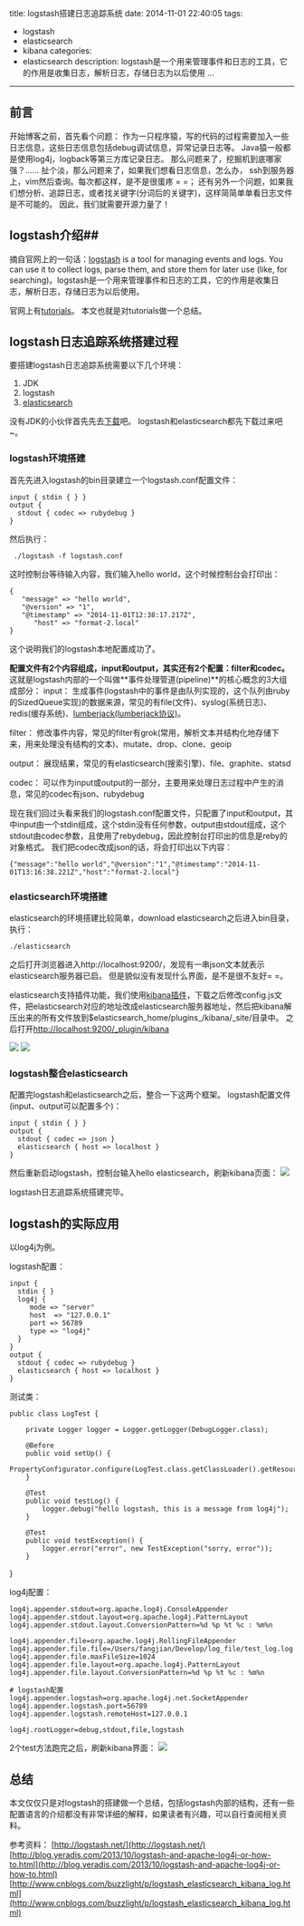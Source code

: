 title: logstash搭建日志追踪系统
date: 2014-11-01 22:40:05
tags:
- logstash
- elasticsearch
- kibana
categories:
- elasticsearch
description: logstash是一个用来管理事件和日志的工具，它的作用是收集日志，解析日志，存储日志为以后使用 ...

----------------

## 前言 ##
开始博客之前，首先看个问题：
作为一只程序猿，写的代码的过程需要加入一些日志信息，这些日志信息包括debug调试信息，异常记录日志等。  Java猿一般都是使用log4j，logback等第三方库记录日志。 那么问题来了，挖掘机到底哪家强？......  扯个淡，那么问题来了，如果我们想看日志信息，怎么办， ssh到服务器上，vim然后查询。每次都这样，是不是很蛋疼 = =； 还有另外一个问题，如果我们想分析、追踪日志，或者找关键字(分词后的关键字)，这样简简单单看日志文件是不可能的。 因此，我们就需要开源力量了！

## logstash介绍##
摘自官网上的一句话：[logstash](http://logstash.net/) is a tool for managing events and logs. You can use it to collect logs, parse them, and store them for later use (like, for searching)。logstash是一个用来管理事件和日志的工具，它的作用是收集日志，解析日志，存储日志为以后使用。

官网上有[tutorials](http://logstash.net/docs/1.4.2/tutorials/getting-started-with-logstash)。 本文也就是对tutorials做一个总结。

## logstash日志追踪系统搭建过程 ##
要搭建logstash日志追踪系统需要以下几个环境：
1. JDK
2. logstash
3. [elasticsearch](http://www.elasticsearch.org)

没有JDK的小伙伴首先先去[下载](http://www.oracle.com/technetwork/java/javase/downloads/index.html?ssSourceSiteId=ocomen)吧。 logstash和elasticsearch都先下载过来吧~。

### logstash环境搭建 ###

首先先进入logstash的bin目录建立一个logstash.conf配置文件：

	input { stdin { } }
    output {
      stdout { codec => rubydebug }
    }

然后执行：
	 
     ./logstash -f logstash.conf     
这时控制台等待输入内容，我们输入hello world，这个时候控制台会打印出：

	{
       "message" => "hello world",
       "@version" => "1",
       "@timestamp" => "2014-11-01T12:38:17.217Z",
          "host" => "format-2.local"
	}

这个说明我们的logstash本地配置成功了。

**配置文件有2个内容组成，input和output，其实还有2个配置：filter和codec。**
这就是logstash内部的一个叫做**事件处理管道(pipeline)**的核心概念的3大组成部分：
input：
生成事件(logstash中的事件是由队列实现的，这个队列由ruby的SizedQueue实现)的数据来源，常见的有file(文件)、syslog(系统日志)、redis(缓存系统)、[lumberjack(lumberjack协议)](https://github.com/elasticsearch/logstash-forwarder)。

filter：
修改事件内容，常见的filter有grok(常用，解析文本并结构化地存储下来，用来处理没有结构的文本)、mutate、drop、clone、geoip

output：
展现结果，常见的有elasticsearch(搜索引擎)、file、graphite、statsd

codec：
可以作为input或output的一部分，主要用来处理日志过程中产生的消息，常见的codec有json、rubydebug

现在我们回过头看来我们的logstash.conf配置文件，只配置了input和output，其中input由一个stdin组成，这个stdin没有任何参数，output由stdout组成，这个stdout由codec参数，且使用了rebydebug，因此控制台打印出的信息是reby的对象格式。  我们把codec改成json的话，将会打印出以下内容：

	{"message":"hello world","@version":"1","@timestamp":"2014-11-01T13:16:38.221Z","host":"format-2.local"}

### elasticsearch环境搭建 ###

elasticsearch的环境搭建比较简单，download elasticsearch之后进入bin目录，执行：
	
    ./elasticsearch
之后打开浏览器进入http://localhost:9200/，发现有一串json文本就表示elasticsearch服务器已启。 但是貌似没有发现什么界面，是不是很不友好= =。

elasticsearch支持插件功能，我们使用[kibana插件](http://www.elasticsearch.org/overview/kibana/)，下载之后修改config.js文件，把elasticsearch对应的地址改成elasticsearch服务器地址，然后把kibana解压出来的所有文件放到$elasticsearch_home/plugins_/kibana/_site/目录中。
之后打开[http://localhost:9200/_plugin/kibana](http://localhost:9200/_plugin/kibana)

![](http://format-blog-image.qiniudn.com/logstash1.png)
![](http://format-blog-image.qiniudn.com/logstash2.png)

### logstash整合elasticsearch ###

配置完logstash和elasticsearch之后，整合一下这两个框架。
logstash配置文件(input、output可以配置多个)：

	input { stdin { } }
    output {
      stdout { codec => json }
      elasticsearch { host => localhost }
    }

然后重新启动logstash，控制台输入hello elasticsearch，刷新kibana页面：
![](http://format-blog-image.qiniudn.com/logstash3.png)

logstash日志追踪系统搭建完毕。

## logstash的实际应用 ##
以log4j为例。

logstash配置：

    input {
      stdin { }
      log4j {
         mode => "server"
         host  => "127.0.0.1"
         port => 56789
         type => "log4j"
      }
    }
    output {
      stdout { codec => rubydebug }
      elasticsearch { host => localhost }
    }

测试类：

	public class LogTest {

        private Logger logger = Logger.getLogger(DebugLogger.class);

        @Before
        public void setUp() {
            PropertyConfigurator.configure(LogTest.class.getClassLoader().getResourceAsStream("log4j.properties"));
        }

        @Test
        public void testLog() {
            logger.debug("hello logstash, this is a message from log4j");
        }

        @Test
        public void testException() {
            logger.error("error", new TestException("sorry, error"));
        }

}

log4j配置：
	
    log4j.appender.stdout=org.apache.log4j.ConsoleAppender
    log4j.appender.stdout.layout=org.apache.log4j.PatternLayout
    log4j.appender.stdout.layout.ConversionPattern=%d %p %t %c : %m%n

    log4j.appender.file=org.apache.log4j.RollingFileAppender
    log4j.appender.file.file=/Users/fangjian/Develop/log_file/test_log.log
    log4j.appender.file.maxFileSize=1024
    log4j.appender.file.layout=org.apache.log4j.PatternLayout
    log4j.appender.file.layout.ConversionPattern=%d %p %t %c : %m%n

    # logstash配置
    log4j.appender.logstash=org.apache.log4j.net.SocketAppender
    log4j.appender.logstash.port=56789
    log4j.appender.logstash.remoteHost=127.0.0.1

    log4j.rootLogger=debug,stdout,file,logstash


2个test方法跑完之后，刷新kibana界面：
![](http://format-blog-image.qiniudn.com/logstash4.png)

## 总结 ##
本文仅仅只是对logstash的搭建做一个总结，包括logstash内部的结构，还有一些配置语言的介绍都没有非常详细的解释，如果读者有兴趣，可以自行查阅相关资料。

参考资料：
[http://logstash.net/](http://logstash.net/)
[http://blog.yeradis.com/2013/10/logstash-and-apache-log4j-or-how-to.html](http://blog.yeradis.com/2013/10/logstash-and-apache-log4j-or-how-to.html)
[http://www.cnblogs.com/buzzlight/p/logstash_elasticsearch_kibana_log.html](http://www.cnblogs.com/buzzlight/p/logstash_elasticsearch_kibana_log.html)


